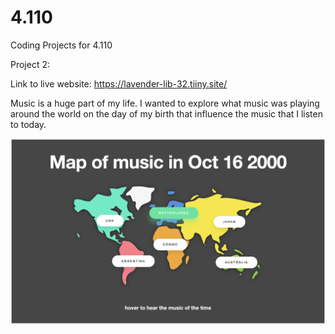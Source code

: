# 4.110
Coding Projects for 4.110

Project 2: 

Link to live website: 
https://lavender-lib-32.tiiny.site/

Music is a huge part of my life. I wanted to explore what music was playing around the world on the day of my birth that influence the music that I listen to today.

![Alt text](/website_homepage.png?raw=true "Website")
